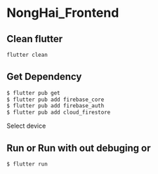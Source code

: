 # NongHai_Frontend

## Clean flutter
```bash
flutter clean
```

## Get Dependency

```bash
$ flutter pub get
$ flutter pub add firebase_core
$ flutter pub add firebase_auth
$ flutter pub add cloud_firestore
```

Select device

## Run or Run with out debuging or

```bash
$ flutter run
```
